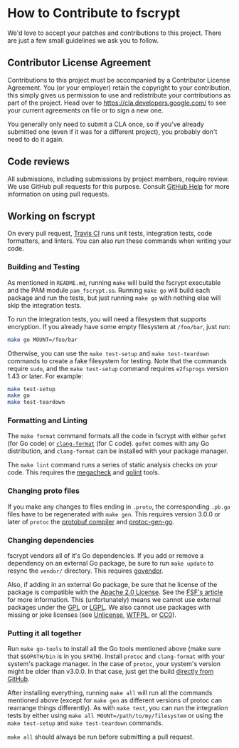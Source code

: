 # How to Contribute to fscrypt

We'd love to accept your patches and contributions to this project. There are
just a few small guidelines we ask you to follow.

## Contributor License Agreement

Contributions to this project must be accompanied by a Contributor License
Agreement. You (or your employer) retain the copyright to your contribution,
this simply gives us permission to use and redistribute your contributions as
part of the project. Head over to <https://cla.developers.google.com/> to see
your current agreements on file or to sign a new one.

You generally only need to submit a CLA once, so if you've already submitted one
(even if it was for a different project), you probably don't need to do it
again.

## Code reviews

All submissions, including submissions by project members, require review. We
use GitHub pull requests for this purpose. Consult
[GitHub Help](https://help.github.com/articles/about-pull-requests/) for more
information on using pull requests.

## Working on fscrypt

On every pull request, [Travis CI](https://travis-ci.org/google/fscrypt) runs
unit tests, integration tests, code formatters, and linters. You can also run
these commands when writing your code.

### Building and Testing

As mentioned in `README.md`, running `make` will build the fscrypt executable
and the PAM module `pam_fscrypt.so`. Running `make go` will build each package
and run the tests, but just running `make go` with nothing else will skip the
integration tests.

To run the integration tests, you will need a filesystem that supports
encryption. If you already have some empty filesystem at `/foo/bar`, just run:
```bash
make go MOUNT=/foo/bar
```

Otherwise, you can use the `make test-setup` and `make test-teardown` commands
to create a fake filesystem for testing. Note that the commands require `sudo`,
and the `make test-setup` command requires `e2fsprogs` version 1.43 or later.
For example:
```bash
make test-setup
make go
make test-teardown
```

### Formatting and Linting

The `make format` command formats all the code in fscrypt with either `gofmt`
(for Go code) or [`clang-format`](https://clang.llvm.org/docs/ClangFormat.html)
(for C code). `gofmt` comes with any Go distribution, and `clang-format` can be
installed with your package manager.

The `make lint` command runs a series of static analysis checks on your code.
This requires the
[megacheck](https://github.com/dominikh/go-tools/tree/master/cmd/megacheck) and
[golint](https://github.com/golang/lint) tools.

### Changing proto files

If you make any changes to files ending in `.proto`, the corresponding `.pb.go`
files have to be regenerated with `make gen`. This requires version 3.0.0 or
later of `protoc` the
[protobuf compiler](https://github.com/google/protobuf) and
[protoc-gen-go](https://github.com/golang/protobuf).

### Changing dependencies

fscrypt vendors all of it's Go dependencies. If you add or remove a dependency
on an external Go package, be sure to run `make update` to resync the `vendor/`
directory. This requires [govendor](https://github.com/kardianos/govendor).

Also, if adding in an external Go package, be sure that he license of the
package is compatible with the
[Apache 2.0 License](https://www.apache.org/licenses/LICENSE-2.0). See the
[FSF's article](https://www.gnu.org/licenses/license-list.html) for more
information. This (unfortunately) means we cannot use external packages under
the [GPL](https://choosealicense.com/licenses/gpl-3.0) or
[LGPL](https://choosealicense.com/licenses/lgpl-3.0/). We also cannot use
packages with missing or joke licenses (see [Unlicense](http://unlicense.org/), 
[WTFPL](http://www.wtfpl.net/), or
[CC0](https://creativecommons.org/publicdomain/zero/1.0/)).

### Putting it all together

Run `make go-tools` to install all the Go tools mentioned above (make sure that
`$GOPATH/bin` is in you `$PATH`). Install `protoc` and `clang-format` with your
system's package manager. In the case of `protoc`, your system's version might
be older than v3.0.0. In that case, just get the build
[directly from GitHub](https://github.com/google/protobuf/releases/latest).

After installing everything, running `make all` will run all the commands
mentioned above (except for `make gen` as different versions of protoc can
rearrange things differently). As with `make test`, you can run the integration
tests by either using `make all MOUNT=/path/to/my/filesystem` or using the
`make test-setup` and `make test-teardown` commands.

`make all` should always be run before submitting a pull request.
